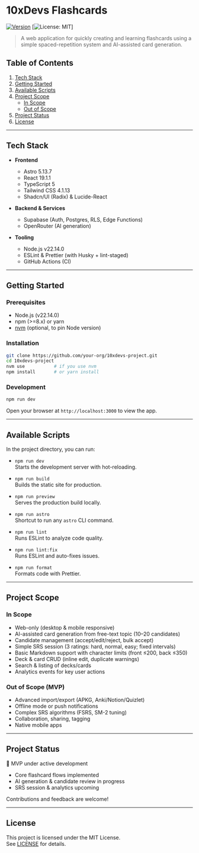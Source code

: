 # 10xDevs Flashcards

[![Version](https://img.shields.io/badge/version-0.0.1-blue)](https://github.com/your-org/10xdevs-project) [![License: MIT](https://img.shields.io/badge/license-MIT-green)]

> A web application for quickly creating and learning flashcards using a simple spaced-repetition system and AI-assisted card generation.

## Table of Contents

1. [Tech Stack](#tech-stack)  
2. [Getting Started](#getting-started)  
3. [Available Scripts](#available-scripts)  
4. [Project Scope](#project-scope)  
   - [In Scope](#in-scope)  
   - [Out of Scope](#out-of-scope)  
5. [Project Status](#project-status)  
6. [License](#license)  

---

## Tech Stack

- **Frontend**  
  - Astro 5.13.7  
  - React 19.1.1  
  - TypeScript 5  
  - Tailwind CSS 4.1.13  
  - Shadcn/UI (Radix) & Lucide-React  

- **Backend & Services**  
  - Supabase (Auth, Postgres, RLS, Edge Functions)  
  - OpenRouter (AI generation)  

- **Tooling**  
  - Node.js v22.14.0  
  - ESLint & Prettier (with Husky + lint-staged)  
  - GitHub Actions (CI)  

---

## Getting Started

### Prerequisites

- Node.js (v22.14.0)
- npm (>=8.x) or yarn
- [nvm](https://github.com/nvm-sh/nvm) (optional, to pin Node version)

### Installation

```bash
git clone https://github.com/your-org/10xdevs-project.git
cd 10xdevs-project
nvm use           # if you use nvm
npm install       # or yarn install
```

### Development

```bash
npm run dev
```

Open your browser at `http://localhost:3000` to view the app.

---

## Available Scripts

In the project directory, you can run:

- `npm run dev`  
  Starts the development server with hot-reloading.

- `npm run build`  
  Builds the static site for production.

- `npm run preview`  
  Serves the production build locally.

- `npm run astro`  
  Shortcut to run any `astro` CLI command.

- `npm run lint`  
  Runs ESLint to analyze code quality.

- `npm run lint:fix`  
  Runs ESLint and auto-fixes issues.

- `npm run format`  
  Formats code with Prettier.

---

## Project Scope

### In Scope

- Web-only (desktop & mobile responsive)
- AI-assisted card generation from free-text topic (10–20 candidates)
- Candidate management (accept/edit/reject, bulk accept)
- Simple SRS session (3 ratings: hard, normal, easy; fixed intervals)
- Basic Markdown support with character limits (front ≤200, back ≤350)
- Deck & card CRUD (inline edit, duplicate warnings)
- Search & listing of decks/cards
- Analytics events for key user actions

### Out of Scope (MVP)

- Advanced import/export (APKG, Anki/Notion/Quizlet)
- Offline mode or push notifications
- Complex SRS algorithms (FSRS, SM-2 tuning)
- Collaboration, sharing, tagging
- Native mobile apps

---

## Project Status

🚧 MVP under active development  
- Core flashcard flows implemented  
- AI generation & candidate review in progress  
- SRS session & analytics upcoming  

Contributions and feedback are welcome!

---

## License

This project is licensed under the MIT License.  
See [LICENSE](LICENSE) for details.
